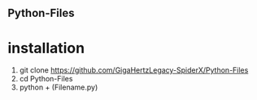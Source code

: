 ## Python-Files

# installation
1. git clone https://github.com/GigaHertzLegacy-SpiderX/Python-Files
2. cd Python-Files
3. python + (Filename.py)
